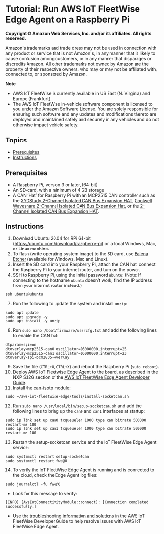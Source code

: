 # Tutorial: Run AWS IoT FleetWise Edge Agent on a Raspberry Pi

**Copyright © Amazon Web Services, Inc. and/or its affiliates. All rights reserved.**

Amazon's trademarks and trade dress may not be used in connection with any product or service that
is not Amazon's, in any manner that is likely to cause confusion among customers, or in any manner
that disparages or discredits Amazon. All other trademarks not owned by Amazon are the property of
their respective owners, who may or may not be affiliated with, connected to, or sponsored by
Amazon.

**Note**

* AWS IoT FleetWise is currently available in US East (N. Virginia) and Europe (Frankfurt).
* The AWS IoT FleetWise in-vehicle software component is licensed to you under the Amazon Software
  License. You are solely responsible for ensuring such software and any updates and modifications
  thereto are deployed and maintained safely and securely in any vehicles and do not otherwise
  impact vehicle safety.

## Topics

* [Prerequisites](#prerequisites)
* [Instructions](#instructions)

## Prerequisites

* A Raspberry Pi, version 3 or later, (64-bit) 
* An SD-card, with a minimum of 4 GB storage
* A CAN ‘Hat’ for Raspberry Pi with an MCP2515 CAN controller such as the
  [XYGStudy 2-Channel Isolated CAN Bus Expansion HAT](https://www.amazon.com/Raspberry-2-Channel-SN65HVD230-Protection-XYGStudy/dp/B087PWBFV8?th=1),
  [Coolwell Waveshare 2-Channel Isolated CAN Bus Expansion Hat](https://www.amazon.de/-/en/Waveshare-CAN-HAT-SN65HVD230-Protection/dp/B087PWNMM8/?th=1),
  or the [2-Channel Isolated CAN Bus Expansion HAT](https://rarecomponents.com/store/2-ch-can-hat-waveshare).

## Instructions

1. Download Ubuntu 20.04 for RPi 64-bit (https://ubuntu.com/download/raspberry-pi) on a local
   Windows, Mac, or Linux machine.
2. To flash (write operating system image) to the SD card, use [Balena Etcher](https://www.balena.io/etcher/)
   (available for Windows, Mac and Linux).
3. Insert the SD card into your Raspberry Pi, attach the CAN hat, connect the Raspberry Pi to your
   internet router, and turn on the power.
4. SSH to Raspberry Pi, using the initial password `ubuntu`: (Note: If connecting to the hostname
   `ubuntu` doesn’t work, find the IP address from your internet router instead.)
```
ssh ubuntu@ubuntu
```
7. Run the following to update the system and install `unzip`:
```
sudo apt update
sudo apt upgrade -y
sudo apt install -y unzip
```
8. Run `sudo nano /boot/firmware/usercfg.txt` and add the following lines to enable the CAN hat:
```
dtparam=spi=on
dtoverlay=mcp2515-can0,oscillator=16000000,interrupt=25
dtoverlay=mcp2515-can1,oscillator=16000000,interrupt=23
dtoverlay=spi-bcm2835-overlay
```
9. Save the file (`CTRL+O`, `CTRL+X`) and reboot the Raspberry Pi (`sudo reboot`).
10. Deploy AWS IoT Fleetwise Edge Agent to the board, as described in the NXP S32G section of the
    [AWS IoT FleetWise Edge Agent Developer Guide](../dev-guide/edge-agent-dev-guide.md#provision-aws-iot-credentials).
11. Install the [can-isotp](https://en.wikipedia.org/wiki/ISO_15765-2) module:
```
sudo ~/aws-iot-fleetwise-edge/tools/install-socketcan.sh
```
12. Run `sudo nano /usr/local/bin/setup-socketcan.sh` and add the following lines to bring up the
    `can0` and `can1` interfaces at startup:
```
sudo ip link set up can0 txqueuelen 1000 type can bitrate 500000 restart-ms 100
sudo ip link set up can1 txqueuelen 1000 type can bitrate 500000 restart-ms 100
```
13. Restart the setup-socketcan service and the IoT FleetWise Edge Agent service:
```
sudo systemctl restart setup-socketcan
sudo systemctl restart fwe@0
```
14. To verify the IoT FleetWise Edge Agent is running and is connected to the cloud, check the Edge
    Agent log files:
``` 
sudo journalctl -fu fwe@0
```
- Look for this message to verify:
```
[INFO] [AwsIotConnectivityModule::connect]: [Connection completed successfully.]
```
- Use the [troubleshooting information and solutions](https://docs.aws.amazon.com/iot-fleetwise/latest/developerguide/troubleshooting.html)
  in the AWS IoT FleetWise Developer Guide to help resolve issues with AWS IoT FleetWise Edge Agent.
